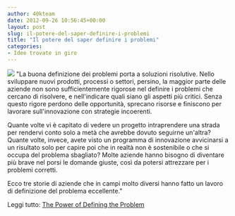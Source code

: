 ```yaml
---
author: 40kteam
date: 2012-09-26 10:56:45+00:00
layout: post
slug: il-potere-del-saper-definire-i-problemi
title: "Il potere del saper definire i problemi"
categories:
- Idee trovate in giro
---
```


![](http://40k.it/wp-content/uploads/2012/09/20120926_2.jpeg) "La buona definizione dei problemi porta a soluzioni risolutive. Nello sviluppare nuovi prodotti, processi o settori, persino, la maggior parte delle aziende non sono sufficientemente rigorose nel definire i problemi che cercano di risolvere, e nell'indicare quali siano gli aspetti più critici. Senza questo rigore perdono delle opportunità, sprecano risorse e finiscono per lavorare sull'innovazione con strategie incoerenti. 

Quante volte vi è capitato di vedere un progetto intraprendere una strada per rendervi conto solo a metà che avrebbe dovuto seguirne un'altra? Quante volte, invece, avete visto un programma di innovazione avvicinarsi a un risultato solo per capire poi che in realtà non è sostenibile o che si occupa del problema sbagliato? Molte aziende hanno bisogno di diventare più brave nel porsi le domande giuste, così da potersi attrezzare per i problemi corretti.

Ecco tre storie di aziende che in campi molto diversi hanno fatto un lavoro di definizione del problema eccellente."

Leggi tutto: [The Power of Defining the Problem](http://blogs.hbr.org/cs/2012/09/the_power_of_defining_the_prob.html)
